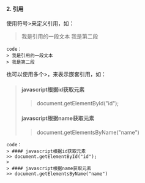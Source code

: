 #### 2. 引用

使用符号\>来定义引用，如：



> 我是引用的一段文本
> 我是第二段


	code：
	> 我是引用的一段文本
	> 我是第二段


也可以使用多个\>，来表示嵌套引用，如：
> #### javascript根据id获取元素
>> document.getElementById("id");
>
> #### javascript根据name获取元素
>> document.getElementsByName("name")


```
code：
> #### javascript根据id获取元素
>> document.getElementById("id");
>
> #### javascript根据name获取元素
>> document.getElementsByName("name")
```